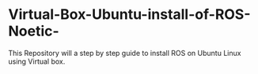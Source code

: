 # Virtual-Box-Ubuntu-install-of-ROS-Noetic-
This Repository will a step by step guide to install ROS on Ubuntu Linux using Virtual box.
